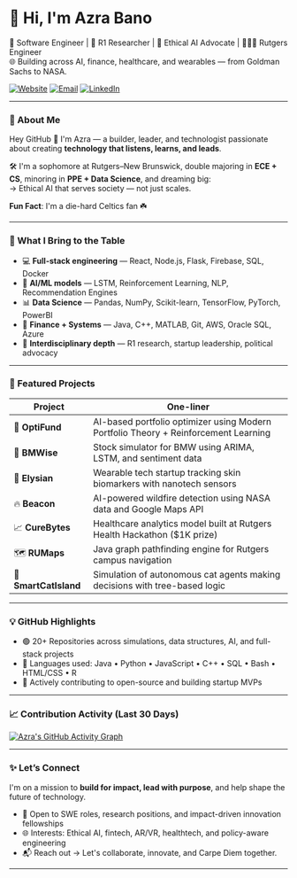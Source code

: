 # 👋 Hi, I'm Azra Bano

🚀 Software Engineer | 🔬 R1 Researcher | 🧠 Ethical AI Advocate | 👩🏻‍💻 Rutgers Engineer  
🌐 Building across AI, finance, healthcare, and wearables — from Goldman Sachs to NASA.

[![Website](https://img.shields.io/badge/Portfolio-azra--bano.com-blue?style=flat-square&logo=google-chrome)](https://azra-bano.com)
[![Email](https://img.shields.io/badge/Email-ab2895@scarletmail.rutgers.edu-blue?style=flat-square&logo=gmail)](mailto:ab2895@scarletmail.rutgers.edu)
[![LinkedIn](https://img.shields.io/badge/LinkedIn-Azra%20Bano-blue?style=flat-square&logo=linkedin)](https://linkedin.com/in/azrabano)

---

### 💼 About Me
Hey GitHub 👋 I'm Azra — a builder, leader, and technologist passionate about creating **technology that listens, learns, and leads**.

🛠 I'm a sophomore at Rutgers–New Brunswick, double majoring in **ECE + CS**, minoring in **PPE + Data Science**, and dreaming big:  
→ Ethical AI that serves society — not just scales.

**Fun Fact**: I'm a die-hard Celtics fan ☘️

---

### 🌟 What I Bring to the Table

- 💻 **Full-stack engineering** — React, Node.js, Flask, Firebase, SQL, Docker
- 🤖 **AI/ML models** — LSTM, Reinforcement Learning, NLP, Recommendation Engines
- 📊 **Data Science** — Pandas, NumPy, Scikit-learn, TensorFlow, PyTorch, PowerBI
- 🔐 **Finance + Systems** — Java, C++, MATLAB, Git, AWS, Oracle SQL, Azure
- 🔬 **Interdisciplinary depth** — R1 research, startup leadership, political advocacy

---

### 🚧 Featured Projects

| Project | One-liner |
|--------|-----------|
| 🧠 **OptiFund** | AI-based portfolio optimizer using Modern Portfolio Theory + Reinforcement Learning |
| 🚗 **BMWise** | Stock simulator for BMW using ARIMA, LSTM, and sentiment data |
| 🌿 **Elysian** | Wearable tech startup tracking skin biomarkers with nanotech sensors |
| 🔥 **Beacon** | AI-powered wildfire detection using NASA data and Google Maps API |
| 📈 **CureBytes** | Healthcare analytics model built at Rutgers Health Hackathon ($1K prize) |
| 🗺 **RUMaps** | Java graph pathfinding engine for Rutgers campus navigation |
| 🐾 **SmartCatIsland** | Simulation of autonomous cat agents making decisions with tree-based logic |

---

### 💡 GitHub Highlights

- 🟢 20+ Repositories across simulations, data structures, AI, and full-stack projects
- 💬 Languages used: Java • Python • JavaScript • C++ • SQL • Bash • HTML/CSS • R
- 🌱 Actively contributing to open-source and building startup MVPs

---

### 📈 Contribution Activity (Last 30 Days)
[![Azra's GitHub Activity Graph](https://github-readme-activity-graph.vercel.app/graph?username=azrabano23&theme=rogue)](https://github.com/azrabano23)

---

### ✨ Let’s Connect
I'm on a mission to **build for impact, lead with purpose**, and help shape the future of technology.

- 🔭 Open to SWE roles, research positions, and impact-driven innovation fellowships
- 🌐 Interests: Ethical AI, fintech, AR/VR, healthtech, and policy-aware engineering
- 📬 Reach out → Let's collaborate, innovate, and Carpe Diem together.

---

